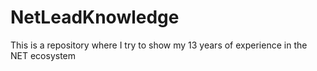 # NetLeadKnowledge
This is a repository where I try to show my 13 years of experience in the NET ecosystem
